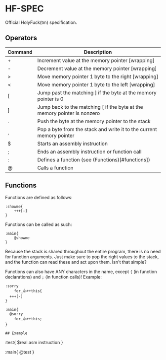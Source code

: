 # HF-SPEC
Official HolyFuck(tm) specification.

## Operators
| Command | Description |
|---------|-------------|
| + | Increment value at the memory pointer [wrapping] |
| - | Decrement value at the memory pointer [wrapping] |
| > | Move memory pointer 1 byte to the right [wrapping] |
| < | Move memory pointer 1 byte to the left [wrapping] |
| [ | Jump past the matching ] if the byte at the memory pointer is 0 |
| ] | Jump back to the matching [ if the byte at the memory pointer is nonzero |
| . | Push the byte at the memory pointer to the stack |
| , | Pop a byte from the stack and write it to the current memory pointer |
| $ | Starts an assembly instruction |
| ; | Ends an assembly instruction or function call |
| : | Defines a function (see (Functions)[#functions]) |
| @ | Calls a function |

## Functions
Functions are defined as follows:
```bf
:showme{
    +++[-]
}
```
Functions can be called as such:
```bf
:main{
    @showme
}
```
Because the stack is shared throughout the entire program, there is no need for function arguments. Just make sure to pop the right values to the stack, and the function can read these and act upon them. Isn't that simple?

Functions can also have ANY characters in the name, except `{` (in function declarations) and `;` (in function calls)!
Example:
```bf
:sorry
    for_👍++this{
  +++[-]
}

:main{
  @sorry
    for_👍++this;
}

## Example
```
:test{
  $real asm instruction
}

:main{
  @test
}
```
